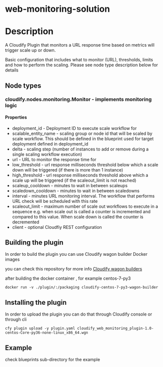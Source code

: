 web-monitoring-solution
===================


# Description

A Cloudify Plugin that monitors a URL response time based on metrics will trigger scale up or down.

Basic configuration that includes what to monitor (URL), thresholds, limits and how to perform the scaling. Please see node type description below for details

## Node types

### cloudify.nodes.monitoring.Monitor - implements monitoring logic
#### Properties
- deployment_id - Deployment ID to execute scale workflow for
- scalable_entity_name - scaling group or node id that will be scaled by scale workflow. This should be defined in the blueprint used for target deployment defined in deployment_id
- delta - scaling step (number of instances to add or remove during a single scaling workflow execution)
- url - URL to monitor the response time for
- low_threshold - url response milliseconds threshold below which a scale down will be triggered (if there is more than 1 instance)
- high_threshold - url response milliseconds threshold above which a scale up will be triggered (if the scaleout_limit is not reached)
- scaleup_cooldown - minutes to wait in between scaleups
- scaledown_cooldown - minutes to wait in between scaledowns
- interval - minutes URL monitoring interval. The workflow that performs URL check will be scheduled with this rate
- scaleout_limit - maximum number of scale out workflows to execute in a sequence e.g. when scale out is called a counter is incremented and compared to this value. When scale down is called the counter is decremented
- client - optional Cloudfiy REST configuration

## Building the plugin

In order to build the plugin you can use Cloudify wagon builder Docker images

you can check this repository for more info [Cloudify wagon builders](https://github.com/cloudify-cosmo/cloudify-wagon-build-containers)

after building the docker container , for example centos-7-py3

```
docker run -v ./plugin/:/packaging cloudify-centos-7-py3-wagon-builder
```


## Installing the plugin

In order to upload the plugin you can do that through Cloudify console or through cli

```
cfy plugin upload -y plugin.yaml cloudify_web_monitoring_plugin-1.0-centos-Core-py36-none-linux_x86_64.wgn
```

## Example

check blueprints sub-directory for the example
